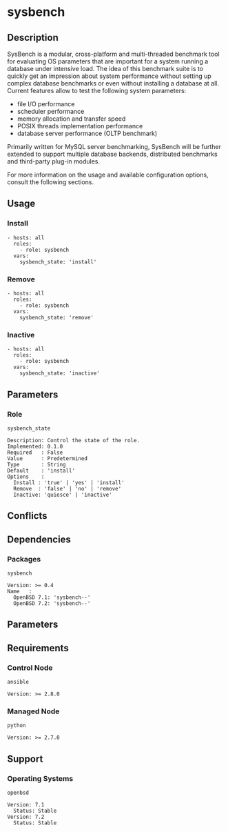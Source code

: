 # sysbench

## Description

SysBench is a modular, cross-platform and multi-threaded benchmark tool for
evaluating OS parameters that are important for a system running a database
under intensive load.
The idea of this benchmark suite is to quickly get an impression about system
performance without setting up complex database benchmarks or even without
installing a database at all. Current features allow to test the following
system parameters:
 - file I/O performance
 - scheduler performance
 - memory allocation and transfer speed
 - POSIX threads implementation performance
 - database server performance (OLTP benchmark)

Primarily written for MySQL server benchmarking, SysBench will be further
extended to support multiple database backends, distributed benchmarks and
third-party plug-in modules.

For more information on the usage and available configuration options,
consult the following sections.

## Usage

### Install

```
- hosts: all
  roles:
    - role: sysbench
  vars:
    sysbench_state: 'install'
```

### Remove

```
- hosts: all
  roles:
    - role: sysbench
  vars:
    sysbench_state: 'remove'
```

### Inactive

```
- hosts: all
  roles:
    - role: sysbench
  vars:
    sysbench_state: 'inactive'
```

## Parameters

### Role

`sysbench_state`

    Description: Control the state of the role.
    Implemented: 0.1.0
    Required   : False
    Value      : Predetermined
    Type       : String
    Default    : 'install'
    Options    :
      Install : 'true' | 'yes' | 'install'
      Remove  : 'false' | 'no' | 'remove'
      Inactive: 'quiesce' | 'inactive'

## Conflicts

## Dependencies

### Packages

`sysbench`

    Version: >= 0.4
    Name   :
      OpenBSD 7.1: 'sysbench--'
      OpenBSD 7.2: 'sysbench--'

## Parameters

## Requirements

### Control Node

`ansible`

    Version: >= 2.8.0

### Managed Node

`python`

    Version: >= 2.7.0

## Support

### Operating Systems

`openbsd`

    Version: 7.1
      Status: Stable
    Version: 7.2
      Status: Stable
